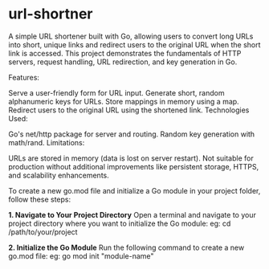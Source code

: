 # url-shortner
A simple URL shortener built with Go, allowing users to convert long URLs into short, unique links and redirect users to the original URL when the short link is accessed. This project demonstrates the fundamentals of HTTP servers, request handling, URL redirection, and key generation in Go.

Features:

Serve a user-friendly form for URL input.
Generate short, random alphanumeric keys for URLs.
Store mappings in memory using a map.
Redirect users to the original URL using the shortened link.
Technologies Used:

Go's net/http package for server and routing.
Random key generation with math/rand.
Limitations:

URLs are stored in memory (data is lost on server restart).
Not suitable for production without additional improvements like persistent storage, HTTPS, and scalability enhancements.

To create a new go.mod file and initialize a Go module in your project folder, follow these steps:

**1. Navigate to Your Project Directory**
Open a terminal and navigate to your project directory where you want to initialize the Go module:
eg: cd /path/to/your/project

**2. Initialize the Go Module**
Run the following command to create a new go.mod file:
eg: go mod init "module-name"
